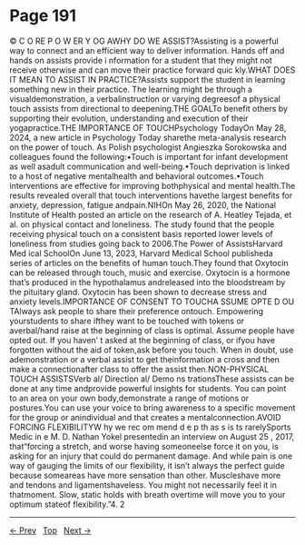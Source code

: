 # Page 191

© C O RE P O W ER Y OG AWHY DO WE ASSIST?Assisting is a powerful way to connect and an efficient way to deliver information. Hands off and hands on assists provide i nformation for a student that they might not receive otherwise and can move their practice forward quic kly.WHAT DOES IT MEAN TO ASSIST IN PRACTICE?Assists support the student in learning something new in their practice. The learning might be through a visualdemonstration, a verbalinstruction or varying degreesof a physical touch assists from directional to deepening.THE GOALTo benefit others by supporting their evolution, understanding and execution of their yogapractice.THE IMPORTANCE OF TOUCHPsychology TodayOn May 28, 2024, a new article in Psychology Today sharethe meta-analysis research on the power of touch. As Polish psychologist Angieszka Sorokowska and colleagues found the following:•Touch is important for infant development as well asadult communication and well-being.•Touch deprivation is linked to a host of negative mentalhealth and behavioral outcomes.•Touch interventions are effective for improving bothphysical and mental health.The results revealed overall that touch interventions havethe largest benefits for anxiety, depression, fatigue andpain.NIHOn May 26, 2020, the National Institute of Health posted an article on the research of A. Heatley Tejada, et al. on physical contact and loneliness. The study found that the people receiving physical touch on a consistent basis reported lower levels of loneliness from studies going back to 2006.The Power of AssistsHarvard Med ical SchoolOn June 13, 2023, Harvard Medical School publisheda series of articles on the benefits of human touch.They found that Oxytocin can be released through touch, music and exercise. Oxytocin is a hormone that’s produced in the hypothalamus andreleased into the bloodstream by the pituitary gland. Oxytocin has been shown to decrease stress and anxiety levels.IMPORTANCE OF CONSENT TO TOUCHA SSUME OPTE D OU TAlways ask people to share their preference ontouch. Empowering yourstudents to share ifthey want to be touched with tokens or averbal/hand raise at the beginning of class is optimal. Assume people have opted out. If you haven’ t asked at the beginning of class, or ifyou have forgotten without the aid of token,ask before you touch. When in doubt, use ademonstration or a verbal assist to get theinformation a cross and then make a connectionafter class to offer the assist then.NON-PHYSICAL TOUCH ASSISTSVerb al/ Direction al/ Demo ns trationsThese assists can be done at any time andprovide powerful insights for students. You can point to an area on your own body,demonstrate a range of motions or postures.You can use your voice to bring awareness to a specific movement for the group or anindividual and that creates a mentalconnection.AVOID FORCING FLEXIBILITYW hy we rec om mend d e p th as s is ts rarelySports Medic in e M. D. Nathan Yokel presentedin an interview on August 25 , 2017, that“forcing a stretch, and worse having someoneelse force it on you, is asking for an injury that could do permanent damage. And while pain is one way of gauging the limits of our flexibility, it isn’t always the perfect guide because someareas have more sensation than other. Muscleshave more and tendons and ligamentshaveless. You might not necessarily feel it in thatmoment. Slow, static holds with breath overtime will move you to your optimum stateof flexibility.”4. 2


---
[← Prev](/pages/page-190.md) &nbsp; [Top](/index.md) &nbsp; [Next →](/pages/page-192.md)
